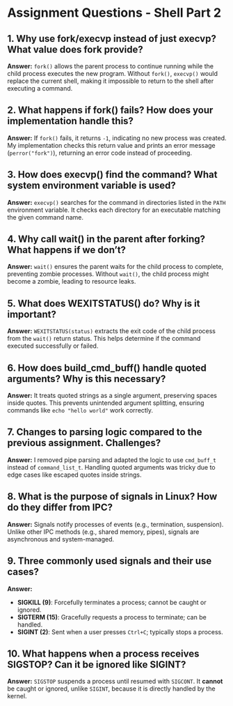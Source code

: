 # Assignment Questions - Shell Part 2

## 1. Why use fork/execvp instead of just execvp? What value does fork provide?
**Answer:** `fork()` allows the parent process to continue running while the child process executes the new program. Without `fork()`, `execvp()` would replace the current shell, making it impossible to return to the shell after executing a command.

## 2. What happens if fork() fails? How does your implementation handle this?
**Answer:** If `fork()` fails, it returns `-1`, indicating no new process was created. My implementation checks this return value and prints an error message (`perror("fork")`), returning an error code instead of proceeding.

## 3. How does execvp() find the command? What system environment variable is used?
**Answer:** `execvp()` searches for the command in directories listed in the `PATH` environment variable. It checks each directory for an executable matching the given command name.

## 4. Why call wait() in the parent after forking? What happens if we don’t?
**Answer:** `wait()` ensures the parent waits for the child process to complete, preventing zombie processes. Without `wait()`, the child process might become a zombie, leading to resource leaks.

## 5. What does WEXITSTATUS() do? Why is it important?
**Answer:** `WEXITSTATUS(status)` extracts the exit code of the child process from the `wait()` return status. This helps determine if the command executed successfully or failed.

## 6. How does build_cmd_buff() handle quoted arguments? Why is this necessary?
**Answer:** It treats quoted strings as a single argument, preserving spaces inside quotes. This prevents unintended argument splitting, ensuring commands like `echo "hello world"` work correctly.

## 7. Changes to parsing logic compared to the previous assignment. Challenges?
**Answer:** I removed pipe parsing and adapted the logic to use `cmd_buff_t` instead of `command_list_t`. Handling quoted arguments was tricky due to edge cases like escaped quotes inside strings.

## 8. What is the purpose of signals in Linux? How do they differ from IPC?
**Answer:** Signals notify processes of events (e.g., termination, suspension). Unlike other IPC methods (e.g., shared memory, pipes), signals are asynchronous and system-managed.

## 9. Three commonly used signals and their use cases?
**Answer:**
- **SIGKILL (9)**: Forcefully terminates a process; cannot be caught or ignored.
- **SIGTERM (15)**: Gracefully requests a process to terminate; can be handled.
- **SIGINT (2)**: Sent when a user presses `Ctrl+C`; typically stops a process.

## 10. What happens when a process receives SIGSTOP? Can it be ignored like SIGINT?
**Answer:** `SIGSTOP` suspends a process until resumed with `SIGCONT`. It **cannot** be caught or ignored, unlike `SIGINT`, because it is directly handled by the kernel.

